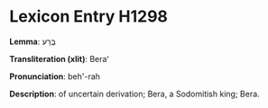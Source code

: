 # Lexicon Entry H1298

**Lemma**: בֶּרַע

**Transliteration (xlit)**: Beraʻ

**Pronunciation**: beh'-rah

**Description**:
of uncertain derivation; Bera, a Sodomitish king; Bera.
